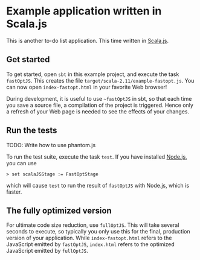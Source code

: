 

# Example application written in Scala.js

This is another to-do list application. This time written in [Scala.js](https://www.scala-js.org/).

## Get started

To get started, open `sbt` in this example project, and execute the task
`fastOptJS`. This creates the file `target/scala-2.11/example-fastopt.js`.
You can now open `index-fastopt.html` in your favorite Web browser!

During development, it is useful to use `~fastOptJS` in sbt, so that each
time you save a source file, a compilation of the project is triggered.
Hence only a refresh of your Web page is needed to see the effects of your
changes.

## Run the tests

TODO: Write how to use phantom.js

To run the test suite, execute the task `test`. If you have installed
[Node.js](http://nodejs.org/), you can use

    > set scalaJSStage := FastOptStage

which will cause `test` to run the result of `fastOptJS` with Node.js,
which is faster.


## The fully optimized version

For ultimate code size reduction, use `fullOptJS`. This will take several
seconds to execute, so typically you only use this for the final, production
version of your application. While `index-fastopt.html` refers to the
JavaScript emitted by `fastOptJS`, `index.html` refers to the optimized
JavaScript emitted by `fullOptJS`.
